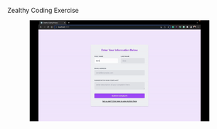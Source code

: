 Zealthy Coding Exercise 


<p align="center">
    <img src="client/src/assets/zealthy-cc.gif" alt="Project Demo" width=80% height=60%/>
</p>